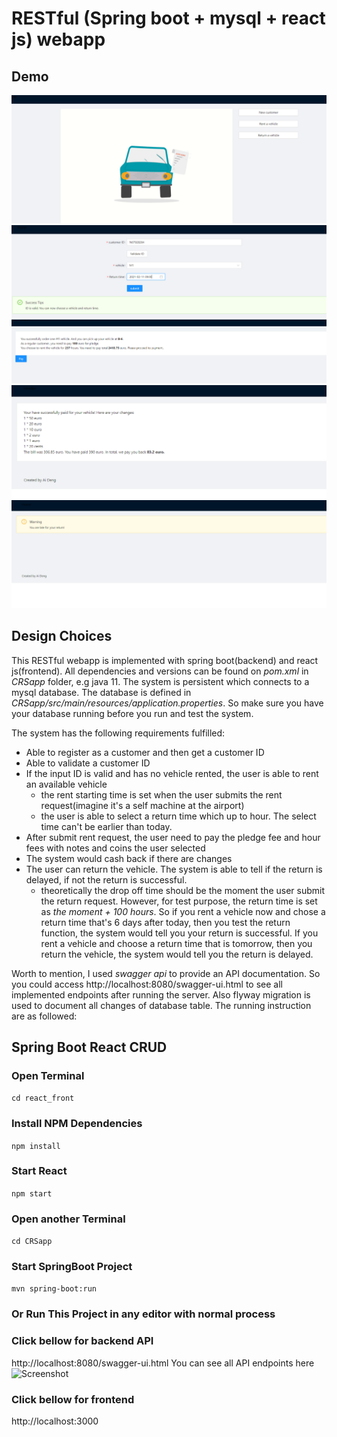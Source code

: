 # RESTful (Spring boot + mysql + react js) webapp
## Demo
![Screenshot](Capture1.PNG)
![Screenshot](Capture2.PNG)
![Screenshot](Capture4.PNG)
![Screenshot](Capture3.PNG)
![Screenshot](Capture5.PNG)

## Design Choices
This RESTful webapp is implemented with spring boot(backend)
and react js(frontend). All dependencies and versions can be 
found on _pom.xml_ in _CRSapp_ folder, e.g java 11. The system is persistent which
connects to a mysql database. The database is defined
in _CRSapp/src/main/resources/application.properties_. So make sure
you have your database running before you run and test the system.

The system has the following requirements fulfilled:
* Able to register as a customer and then get a customer ID
* Able to validate a customer ID
* If the input ID is valid and has no vehicle rented, the user
is able to rent an available vehicle
  * the rent starting time is set when the user submits the rent
    request(imagine it's a self machine at the airport)
  * the user is able to select a return time which up to hour. 
    The select time can't be earlier than today.
* After submit rent request, the user need to pay the pledge fee
and hour fees with notes and coins the user selected
* The system would cash back if there are changes
* The user can return the vehicle. The system is able to tell
if the return is delayed, if not the return is successful.
  * theoretically the drop off time should be the moment the user
    submit the return request. However, for test purpose, the return
    time is set as _the moment + 100 hours_. So if you rent a vehicle now
    and chose a return time that's 6 days after today, then you test the return 
    function, the system would tell you your return is successful.
    If you rent a vehicle and choose a return time that is tomorrow, then 
    you return the vehicle, the system would tell you the return is delayed.
    
Worth to mention, I used _swagger api_ to provide an API
documentation. So you could access http://localhost:8080/swagger-ui.html to see
all implemented endpoints after running the server. Also flyway migration is used
to document all changes of database table.
The running instruction are as followed:
## Spring Boot React CRUD
### Open Terminal
```cd react_front```
### Install NPM Dependencies 
```npm install```
### Start React 
```npm start```


### Open another Terminal
```cd CRSapp```
### Start SpringBoot Project 
```mvn spring-boot:run```
### Or Run This Project in any editor with normal process 

### Click bellow for backend API
http://localhost:8080/swagger-ui.html
You can see all API endpoints here
![Screenshot](Capture6.PNG)

### Click bellow for frontend
http://localhost:3000

